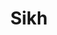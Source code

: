 ---
title: Sikh
crosslinks:
- The_Donald
- ABCDesis
- india
- exmuslim
- islam
- syriancivilwar
- SuicideWatch
- atheism
- SikhNews
- Donald
- AskThe_Donald
- Serendipity
- stopsmoking
- Star_wars_Rogue_One
- AskReddit
- exmormon
- Fuckthealtright
- sikhs
- TrueChristian
---